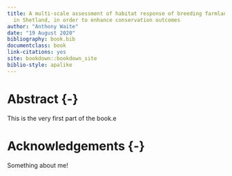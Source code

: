 ```yaml
---
title: A multi-scale assessment of habitat response of breeding farmland waders
  in Shetland, in order to enhance conservation outcomes
author: "Anthony Waite"
date: "19 August 2020"
bibliography: book.bib
documentclass: book
link-citations: yes
site: bookdown::bookdown_site
biblio-style: apalike
---
```


# Abstract {-}

This is the very first part of the book.e

# Acknowledgements {-}

Something about me!

<!-- 

TOCs
List of tables
List of figures
Acknowledgements
Declaration of individual authorship
Abstract
Introduction
Methodology
Results
Discussion
References
Appendicies
->

# Preface {-}
